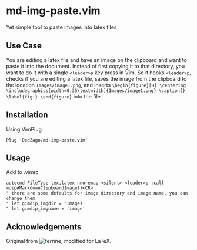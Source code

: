 # md-img-paste.vim
Yet simple tool to paste images into latex files

## Use Case
You are editing a latex file and have an image on the clipboard and want to paste it into the document. Instead of first copying it to that directory, you want to do it with a single `<leader>p` key press in Vim. So it hooks `<leader>p`, checks if you are editing a latex file, saves the image from the clipboard to the location  `Images/image1.png`, and inserts
`\begin{figure}[H]
    \centering
    \includegraphics[width=0.35\textwidth]{Images/image1.png}
    \caption{}
    \label{fig:}
\end{figure}`
into the file.

## Installation

Using VimPlug
```
Plug 'DedZago/md-img-paste.vim'
```

## Usage
Add to .vimrc
```
autocmd FileType tex,latex nnoremap <silent> <leader>p :call mdip#MarkdownClipboardImage()<CR>
" there are some defaults for image directory and image name, you can change them
" let g:mdip_imgdir = 'Images'
" let g:mdip_imgname = 'image'
```

## Acknowledgements
Original from ![ferrine](https://github.com/ferrine/md-img-paste.vim), modified for LaTeX.
